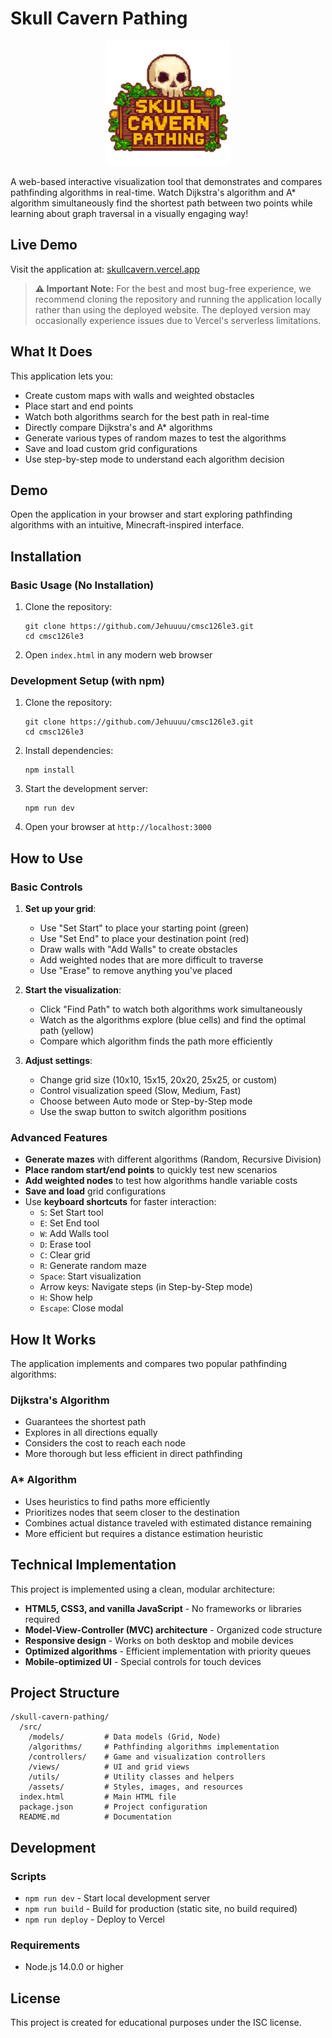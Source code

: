 # Skull Cavern Pathing

<p align="center">
  <img src="src/assets/images/app_logo.png" alt="Skull Cavern Pathing Logo" width="200" height="auto">
</p>

A web-based interactive visualization tool that demonstrates and compares pathfinding algorithms in real-time. Watch Dijkstra's algorithm and A* algorithm simultaneously find the shortest path between two points while learning about graph traversal in a visually engaging way!

## Live Demo

Visit the application at: [skullcavern.vercel.app](https://skullcavern.vercel.app)

> **⚠️ Important Note:** For the best and most bug-free experience, we recommend cloning the repository and running the application locally rather than using the deployed website. The deployed version may occasionally experience issues due to Vercel's serverless limitations.

## What It Does

This application lets you:
- Create custom maps with walls and weighted obstacles
- Place start and end points
- Watch both algorithms search for the best path in real-time
- Directly compare Dijkstra's and A* algorithms
- Generate various types of random mazes to test the algorithms
- Save and load custom grid configurations
- Use step-by-step mode to understand each algorithm decision

## Demo

Open the application in your browser and start exploring pathfinding algorithms with an intuitive, Minecraft-inspired interface.

## Installation

### Basic Usage (No Installation)
1. Clone the repository:
   ```
   git clone https://github.com/Jehuuuu/cmsc126le3.git
   cd cmsc126le3
   ```
2. Open `index.html` in any modern web browser

### Development Setup (with npm)
1. Clone the repository:
   ```
   git clone https://github.com/Jehuuuu/cmsc126le3.git
   cd cmsc126le3
   ```
2. Install dependencies:
   ```
   npm install
   ```
3. Start the development server:
   ```
   npm run dev
   ```
4. Open your browser at `http://localhost:3000`

## How to Use

### Basic Controls
1. **Set up your grid**:
   - Use "Set Start" to place your starting point (green)
   - Use "Set End" to place your destination point (red)
   - Draw walls with "Add Walls" to create obstacles
   - Add weighted nodes that are more difficult to traverse
   - Use "Erase" to remove anything you've placed

2. **Start the visualization**:
   - Click "Find Path" to watch both algorithms work simultaneously
   - Watch as the algorithms explore (blue cells) and find the optimal path (yellow)
   - Compare which algorithm finds the path more efficiently

3. **Adjust settings**:
   - Change grid size (10x10, 15x15, 20x20, 25x25, or custom)
   - Control visualization speed (Slow, Medium, Fast)
   - Choose between Auto mode or Step-by-Step mode
   - Use the swap button to switch algorithm positions

### Advanced Features
- **Generate mazes** with different algorithms (Random, Recursive Division)
- **Place random start/end points** to quickly test new scenarios
- **Add weighted nodes** to test how algorithms handle variable costs
- **Save and load** grid configurations
- Use **keyboard shortcuts** for faster interaction:
  - `S`: Set Start tool
  - `E`: Set End tool
  - `W`: Add Walls tool
  - `D`: Erase tool
  - `C`: Clear grid
  - `R`: Generate random maze
  - `Space`: Start visualization
  - Arrow keys: Navigate steps (in Step-by-Step mode)
  - `H`: Show help
  - `Escape`: Close modal

## How It Works

The application implements and compares two popular pathfinding algorithms:

### Dijkstra's Algorithm
- Guarantees the shortest path
- Explores in all directions equally
- Considers the cost to reach each node
- More thorough but less efficient in direct pathfinding

### A* Algorithm
- Uses heuristics to find paths more efficiently
- Prioritizes nodes that seem closer to the destination
- Combines actual distance traveled with estimated distance remaining
- More efficient but requires a distance estimation heuristic

## Technical Implementation

This project is implemented using a clean, modular architecture:

- **HTML5, CSS3, and vanilla JavaScript** - No frameworks or libraries required
- **Model-View-Controller (MVC) architecture** - Organized code structure
- **Responsive design** - Works on both desktop and mobile devices
- **Optimized algorithms** - Efficient implementation with priority queues
- **Mobile-optimized UI** - Special controls for touch devices

## Project Structure

```
/skull-cavern-pathing/
  /src/
    /models/         # Data models (Grid, Node)
    /algorithms/     # Pathfinding algorithms implementation
    /controllers/    # Game and visualization controllers
    /views/          # UI and grid views
    /utils/          # Utility classes and helpers
    /assets/         # Styles, images, and resources
  index.html         # Main HTML file
  package.json       # Project configuration
  README.md          # Documentation
```

## Development

### Scripts
- `npm run dev` - Start local development server
- `npm run build` - Build for production (static site, no build required)
- `npm run deploy` - Deploy to Vercel

### Requirements
- Node.js 14.0.0 or higher

## License

This project is created for educational purposes under the ISC license. 